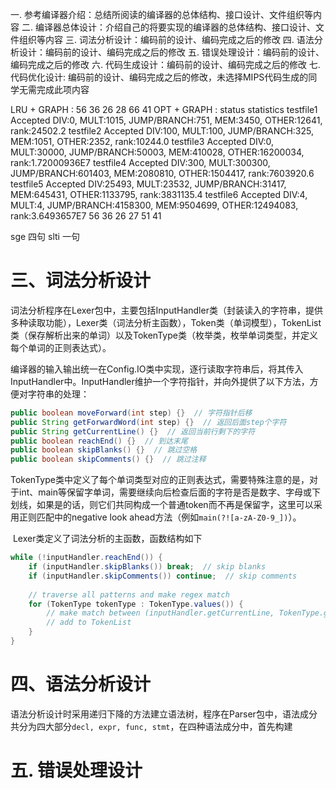 一. 参考编译器介绍：总结所阅读的编译器的总体结构、接口设计、文件组织等内容
二. 编译器总体设计：介绍自己的将要实现的编译器的总体结构、接口设计、文件组织等内容
三. 词法分析设计：编码前的设计、编码完成之后的修改
四. 语法分析设计：编码前的设计、编码完成之后的修改
五. 错误处理设计：编码前的设计、编码完成之后的修改
六. 代码生成设计：编码前的设计、编码完成之后的修改
七. 代码优化设计:  编码前的设计、编码完成之后的修改，未选择MIPS代码生成的同学无需完成此项内容



LRU + GRAPH  : 56 36 26 28 66 41
OPT + GRAPH  :
    status  	statistics
    testfile1	Accepted	DIV:0, MULT:1015, JUMP/BRANCH:751, MEM:3450, OTHER:12641, rank:24502.2
    testfile2	Accepted	DIV:100, MULT:100, JUMP/BRANCH:325, MEM:1051, OTHER:2352, rank:10244.0
    testfile3	Accepted	DIV:0, MULT:30000, JUMP/BRANCH:50003, MEM:410028, OTHER:16200034, rank:1.72000936E7
    testfile4	Accepted	DIV:300, MULT:300300, JUMP/BRANCH:601403, MEM:2080810, OTHER:1504417, rank:7603920.6
    testfile5	Accepted	DIV:25493, MULT:23532, JUMP/BRANCH:31417, MEM:645431, OTHER:1133795, rank:3831135.4
    testfile6	Accepted	DIV:4, MULT:4, JUMP/BRANCH:4158300, MEM:9504699, OTHER:12494083, rank:3.6493657E7
    56 36 26 27 51 41

sge 四句
slti 一句




















# 三、词法分析设计

​	词法分析程序在Lexer包中，主要包括InputHandler类（封装读入的字符串，提供多种读取功能），Lexer类（词法分析主函数），Token类（单词模型），TokenList类（保存解析出来的单词）以及TokenType类（枚举类，枚举单词类型，并定义每个单词的正则表达式）。

​	编译器的输入输出统一在Config.IO类中实现，逐行读取字符串后，将其传入InputHandler中。InputHandler维护一个字符指针，并向外提供了以下方法，方便对字符串的处理：

```java
public boolean moveForward(int step) {}  // 字符指针后移
public String getForwardWord(int step) {}  // 返回后面step个字符
public String getCurrentLine() {}  // 返回当前行剩下的字符
public boolean reachEnd() {}  // 到达末尾
public boolean skipBlanks() {}  // 跳过空格
public boolean skipComments() {}  // 跳过注释
```

​	TokenType类中定义了每个单词类型对应的正则表达式，需要特殊注意的是，对于int、main等保留字单词，需要继续向后检查后面的字符是否是数字、字母或下划线，如果是的话，则它们共同构成一个普通token而不再是保留字，这里可以采用正则匹配中的negative look ahead方法（例如`main(?![a-zA-Z0-9_])`）。

​	Lexer类定义了词法分析的主函数，函数结构如下

```java
while (!inputHandler.reachEnd()) {
    if (inputHandler.skipBlanks()) break;  // skip blanks
    if (inputHandler.skipComments()) continue;  // skip comments
    
    // traverse all patterns and make regex match
    for (TokenType tokenType : TokenType.values()) {
        // make match between (inputHandler.getCurrentLine, TokenType.getRegex);
        // add to TokenList
    }
}
```

# 四、语法分析设计

​	语法分析设计时采用递归下降的方法建立语法树，程序在Parser包中，语法成分共分为四大部分`decl, expr, func, stmt`，在四种语法成分中，首先构建

# 五. 错误处理设计